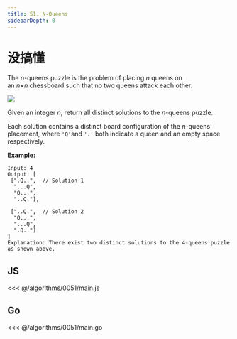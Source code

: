 ```yaml
---
title: 51. N-Queens
sidebarDepth: 0
---
```


# 没搞懂

The *n*-queens puzzle is the problem of placing *n* queens on an *n*×*n* chessboard such that no two queens attack each other.

![](https://assets.leetcode.com/uploads/2018/10/12/8-queens.png)

Given an integer *n*, return all distinct solutions to the *n*-queens puzzle.

Each solution contains a distinct board configuration of the *n*-queens' placement, where `'Q'`and `'.'` both indicate a queen and an empty space respectively.

**Example:**

```
Input: 4
Output: [
 [".Q..",  // Solution 1
  "...Q",
  "Q...",
  "..Q."],

 ["..Q.",  // Solution 2
  "Q...",
  "...Q",
  ".Q.."]
]
Explanation: There exist two distinct solutions to the 4-queens puzzle as shown above.
```

## JS

<<< @/algorithms/0051/main.js

## Go

<<< @/algorithms/0051/main.go
